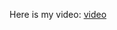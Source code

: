 Here is my video:
[video](https://drive.google.com/file/d/13q5uJ2P_QZIF7QYrS-Llg1b4J3qiBbJW/view?usp=sharing)